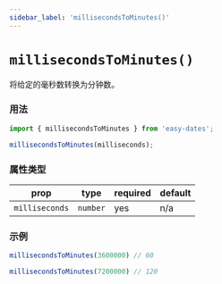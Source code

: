 ```yaml
---
sidebar_label: 'millisecondsToMinutes()'
---
```


# `millisecondsToMinutes()`

将给定的毫秒数转换为分钟数。

### 用法

```javascript
import { millisecondsToMinutes } from 'easy-dates';

millisecondsToMinutes(milliseconds);
```

### 属性类型

| prop           | type     | required | default |
|----------------|----------|----------|---------|
| `milliseconds` | `number` | yes      | n/a     |

### 示例

```javascript
millisecondsToMinutes(3600000) // 60
```

```javascript
millisecondsToMinutes(7200000) // 120
```